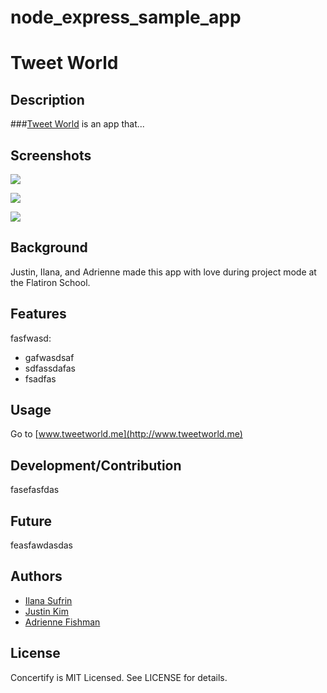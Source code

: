 node_express_sample_app
=======================

# Tweet World

## Description

###[Tweet World](http://www.tweetworld.me) is an app that...

## Screenshots

![](http://i.imgur.com/VsNtyhS.png)

![](http://i.imgur.com/T6z1Xnp.png)

![](http://i.imgur.com/T6z1Xnp.png)

## Background

Justin, Ilana, and Adrienne made this app with love during project mode at the Flatiron School.

## Features

fasfwasd:

- gafwasdsaf
- sdfassdafas
- fsadfas


## Usage

Go to [www.tweetworld.me](http://www.tweetworld.me)

## Development/Contribution

fasefasfdas

## Future

feasfawdasdas

## Authors

- [Ilana Sufrin](https://twitter.com/IlanaSufrin)
- [Justin Kim](#)
- [Adrienne Fishman](#)

## License

Concertify is MIT Licensed. See LICENSE for details.

